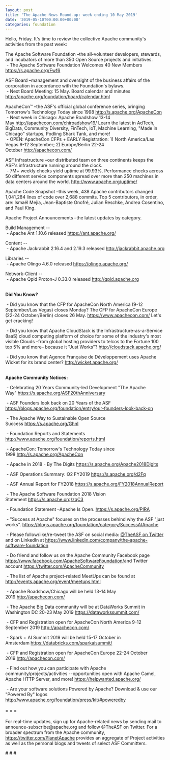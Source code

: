 ```yaml
---
layout: post
title: 'The Apache News Round-up: week ending 10 May 2019'
date: '2019-05-10T00:00:00+00:00'
categories: foundation
---
```

<p>Hello, Friday. It's time to review the collective Apache community's activities from the past week:</p> 
  <p>The Apache Software Foundation&nbsp;–the all-volunteer developers, stewards, and incubators of more than 350 Open Source projects and initiatives.<br />&nbsp;- The Apache Software Foundation Welcomes 40 New Members <a href="https://s.apache.org/Fwf6">https://s.apache.org/Fwf6</a></p> 
  <p>ASF Board –management and oversight of the business affairs of the corporation in accordance with the Foundation's bylaws.<br />&nbsp;- Next Board Meeting: 15 May. Board calendar and minutes <a href="http://apache.org/foundation/board/calendar.html">http://apache.org/foundation/board/calendar.html</a></p> 
  <div> 
    <p>ApacheCon™ –the ASF's official global conference series, bringing Tomorrow's Technology Today since 1998 <a href="http://s.apache.org/ApacheCon">http://s.apache.org/ApacheCon</a><br />&nbsp;- Next week in Chicago: Apache Roadshow 13-14 May&nbsp;<a href="http://apachecon.com/chiroadshow19/">http://apachecon.com/chiroadshow19/</a>&nbsp;Learn the latest in AdTech, BigData, Community Diversity, FinTech, IoT, Machine Learning, &quot;Made in Chicago&quot; startups, Podling Shark Tank, and more!<br />&nbsp;- OPEN: ApacheCon CFPs + EARLY Registration: 1) North America/Las Vegas 9-12 September; 2) Europe/Berlin 22-24 October&nbsp;<a href="http://apachecon.com/">http://apachecon.com/</a></p> 
    <p>ASF Infrastructure –our distributed team on three continents keeps the ASF's infrastructure running around the clock.<br />&nbsp;- 7M+ weekly checks yield uptime at 99.93%. Performance checks across 50 different service components spread over more than 250 machines in data centers around the world.&nbsp;<a href="http://www.apache.org/uptime/">http://www.apache.org/uptime/</a></p> 
    <p>Apache Code Snapshot –this week, 438 Apache contributors changed 1,041,284 lines of code over&nbsp;2,688 commits. Top 5 contributors, in order, are: Ismaël Mejía, Jean-Baptiste Onofré, Julian Reschke, Andrea Cosentino, and Paul King.</p> 
    <p>Apache Project Announcements&nbsp;–the latest updates by category.</p> 
    <p>Build Management --<br />&nbsp;- Apache Ant 1.10.6 released&nbsp;<a href="https://ant.apache.org/">https://ant.apache.org/</a></p> 
    <p> </p> 
    <p>Content --<br />&nbsp;- Apache Jackrabbit 2.16.4 and 2.19.3 released <a href="http://jackrabbit.apache.org">http://jackrabbit.apache.org</a></p> 
    <p>Libraries --<br />&nbsp;- Apache Olingo 4.6.0 released&nbsp;<a href="https://olingo.apache.org/">https://olingo.apache.org/</a></p> 
    <p>Network-Client --<br />&nbsp;- Apache Qpid Proton-J 0.33.0 released <a href="http://qpid.apache.org">http://qpid.apache.org</a></p> 
    <p><strong><br />Did You Know?</strong></p> 
    <div> 
      <p>&nbsp;- Did you know that the CFP for ApacheCon North America (9-12 September/Las Vegas) closes Monday? The CFP for ApacheCon Europe (22-24 October/Berlin) closes 26 May.&nbsp;<a href="https://www.apachecon.com/">https://www.apachecon.com/</a>&nbsp;Let's get cracking!</p> 
      <p>&nbsp;- Did you know that Apache CloudStack is the Infrastructure-as-a-Service (IaaS) cloud computing platform of choice for some of the industry's most visible Clouds –from global hosting providers to telcos to the Fortune 100 top 5% and more– because it &quot;Just Works&quot;?&nbsp;<a href="http://cloudstack.apache.org/">http://cloudstack.apache.org/</a></p> 
      <p>&nbsp;- Did you know that&nbsp;Agence Française de Développement uses Apache Wicket for its brand center?&nbsp;<a href="http://wicket.apache.org/">http://wicket.apache.org/</a><br /><br /></p> 
      <p><strong>Apache Community Notices:</strong></p> 
    </div> 
    <p>&nbsp;- Celebrating 20 Years Community-led Development &quot;The Apache Way&quot;&nbsp;<a href="https://s.apache.org/ASF20thAnniversary">https://s.apache.org/ASF20thAnniversary</a></p> 
    <p>&nbsp;- ASF Founders look back on 20 Years of the ASF <a href="https://blogs.apache.org/foundation/entry/our-founders-look-back-on">https://blogs.apache.org/foundation/entry/our-founders-look-back-on</a></p> 
    <p>&nbsp;- The Apache Way to Sustainable Open Source Success&nbsp;<a href="https://s.apache.org/GhnI">https://s.apache.org/GhnI</a></p> 
    <p>&nbsp;- Foundation Reports and Statements <a href="http://www.apache.org/foundation/reports.html">http://www.apache.org/foundation/reports.html</a></p> 
    <p>&nbsp;- ApacheCon: Tomorrow's Technology Today since 1998&nbsp;<a href="http://s.apache.org/ApacheCon">http://s.apache.org/ApacheCon</a></p> 
    <p>&nbsp;- Apache in 2018 - By The Digits <a href="https://s.apache.org/Apache2018Digits">https://s.apache.org/Apache2018Digits</a></p> 
    <p>&nbsp;-&nbsp;ASF Operations Summary: Q2 FY2019 <a href="https://s.apache.org/d2Fq">https://s.apache.org/d2Fq</a></p> 
    <p>&nbsp;- ASF Annual Report for FY2018&nbsp;<a href="https://s.apache.org/FY2018AnnualReport">https://s.apache.org/FY2018AnnualReport</a></p> 
    <p>&nbsp;- The Apache Software Foundation 2018 Vision Statement&nbsp;<a href="https://s.apache.org/zqC3">https://s.apache.org/zqC3</a></p> 
    <p>&nbsp;- Foundation Statement –Apache Is Open.&nbsp;<a href="https://s.apache.org/PIRA">https://s.apache.org/PIRA</a></p> 
    <div> 
      <p>&nbsp;- &quot;Success at Apache&quot; focuses on the processes behind why the ASF &quot;just works&quot;. <a href="https://blogs.apache.org/foundation/category/SuccessAtApache">https://blogs.apache.org/foundation/category/SuccessAtApache</a></p> 
    </div> 
    <div> 
      <p>&nbsp;- Please follow/like/re-tweet the ASF on social media: <a href="https://twitter.com/TheASF">@TheASF on Twitter</a> and on LinkedIn at <a href="https://www.linkedin.com/company/the-apache-software-foundation">https://www.linkedin.com/company/the-apache-software-foundation</a></p> 
      <p>&nbsp;- Do friend and follow us on the Apache Community Facebook page <a href="https://www.facebook.com/ApacheSoftwareFoundation/">https://www.facebook.com/ApacheSoftwareFoundation/</a>and Twitter account <a href="https://twitter.com/ApacheCommunity">https://twitter.com/ApacheCommunity</a></p> 
    </div> 
    <div> 
      <p><a href="https://feathercast.apache.org/"></a></p> 
    </div> 
    <div> 
      <p>&nbsp;- The list of Apache project-related MeetUps can be found at <a href="http://events.apache.org/event/meetups.html">http://events.apache.org/event/meetups.html</a></p> 
    </div> 
    <div> 
      <p>&nbsp;- Apache Roadshow/Chicago will be held 13-14 May 2019&nbsp;<a href="http://apachecon.com/">http://apachecon.com/</a></p> 
      <p>&nbsp;- The Apache Big Data community will be at&nbsp;DataWorks Summit in Washington DC&nbsp;20-23 May 2019&nbsp;<a href="https://dataworkssummit.com/">https://dataworkssummit.com/<br /></a></p> 
      <p>&nbsp;- CFP and Registration open for ApacheCon North America 9-12 September 2019&nbsp;<a href="http://apachecon.com/">http://apachecon.com/</a></p> 
      <p>&nbsp;- Spark + AI Summit 2019 will be held 15-17 October in Amsterdam&nbsp;<font color="#bb0000"><a href="https://databricks.com/sparkaisummit/">https://databricks.com/sparkaisummit/</a></font></p> 
      <p>&nbsp;- CFP and Registration open for ApacheCon Europe 22-24 October 2019&nbsp;<a href="http://apachecon.com/">http://apachecon.com/</a></p> 
      <p>&nbsp;- Find out how you can participate with Apache community/projects/activities --opportunities open with Apache Camel, Apache HTTP Server, and more! <a href="https://helpwanted.apache.org/">https://helpwanted.apache.org/</a></p> 
    </div> 
    <div>&nbsp;- Are your software solutions Powered by Apache? Download &amp; use our &quot;Powered By&quot; logos <a href="http://www.apache.org/foundation/press/kit/#poweredby">http://www.apache.org/foundation/press/kit/#poweredby</a></div> 
    <div><br /></div> 
    <div>= = =</div> 
    <div><br /></div> 
    <div>For real-time updates, sign up for Apache-related news by sending mail to announce-subscribe@apache.org and follow @TheASF on Twitter. For a broader spectrum from the Apache community, <a href="https://twitter.com/PlanetApache">https://twitter.com/PlanetApache</a> provides an aggregate of Project activities as well as the personal blogs and tweets of select ASF Committers.</div> 
  </div> 
  <p># # #</p>
